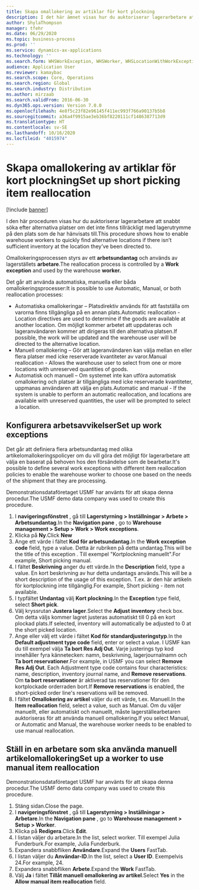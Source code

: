 ```yaml
---
title: Skapa omallokering av artiklar för kort plockning
description: I det här ämnet visas hur du auktoriserar lagerarbetare att snabbt söka efter alternativa platser om det inte finns tillräckligt med lagerutrymme på den plats som de har hänvisats till.
author: ShylaThompson
manager: tfehr
ms.date: 06/29/2020
ms.topic: business-process
ms.prod: ''
ms.service: dynamics-ax-applications
ms.technology: ''
ms.search.form: WHSWorkException, WHSWorker, WHSLocationWithWorkException
audience: Application User
ms.reviewer: kamaybac
ms.search.scope: Core, Operations
ms.search.region: Global
ms.search.industry: Distribution
ms.author: mirzaab
ms.search.validFrom: 2016-06-30
ms.dyn365.ops.version: Version 7.0.0
ms.openlocfilehash: 4e8f5c23f82e96145f411ec993f766a90137b5b8
ms.sourcegitcommit: a36a4f9915ae3eb36bf8220111cf1486387713d9
ms.translationtype: HT
ms.contentlocale: sv-SE
ms.lasthandoff: 10/16/2020
ms.locfileid: "4015974"
---
```

# <a name="set-up-short-picking-item-reallocation"></a><span data-ttu-id="094a0-103">Skapa omallokering av artiklar för kort plockning</span><span class="sxs-lookup"><span data-stu-id="094a0-103">Set up short picking item reallocation</span></span>

[!include [banner](../../includes/banner.md)]

<span data-ttu-id="094a0-104">I den här proceduren visas hur du auktoriserar lagerarbetare att snabbt söka efter alternativa platser om det inte finns tillräckligt med lagerutrymme på den plats som de har hänvisats till.</span><span class="sxs-lookup"><span data-stu-id="094a0-104">This procedure shows how to enable warehouse workers to quickly find alternative locations if there isn’t sufficient inventory at the location they’ve been directed to.</span></span> 

<span data-ttu-id="094a0-105">Omallokeringsprocessen styrs av ett **arbetsundantag** och används av lagerställets **arbetare**.</span><span class="sxs-lookup"><span data-stu-id="094a0-105">The reallocation process is controlled by a **Work exception** and used by the warehouse **worker.**</span></span>

<span data-ttu-id="094a0-106">Det går att använda automatiska, manuella eller båda omallokeringsprocesser:</span><span class="sxs-lookup"><span data-stu-id="094a0-106">It is possible to use Automatic, Manual, or both reallocation processes:</span></span>

- <span data-ttu-id="094a0-107">Automatiska omallokeringar – Platsdirektiv används för att fastställa om varorna finns tillgängliga på en annan plats.</span><span class="sxs-lookup"><span data-stu-id="094a0-107">Automatic reallocation - Location directives are used to determine if the goods are available at another location.</span></span> <span data-ttu-id="094a0-108">Om möjligt kommer arbetet att uppdateras och lageranvändaren kommer att dirigeras till den alternativa platsen.</span><span class="sxs-lookup"><span data-stu-id="094a0-108">If possible, the work will be updated and the warehouse user will be directed to the alternative location.</span></span>
- <span data-ttu-id="094a0-109">Manuell omallokering – Gör att lageranvändaren kan välja mellan en eller flera platser med icke reserverade kvantiteter av varor.</span><span class="sxs-lookup"><span data-stu-id="094a0-109">Manual reallocation - Allows the warehouse user to select from one or more locations with unreserved quantities of goods.</span></span> 
- <span data-ttu-id="094a0-110">Automatisk och manuell – Om systemet inte kan utföra automatisk omallokering och platser är tillgängliga med icke reserverade kvantiteter, uppmanas användaren att välja en plats.</span><span class="sxs-lookup"><span data-stu-id="094a0-110">Automatic and manual - If the system is unable to perform an automatic reallocation, and locations are available with unreserved quantities, the user will be prompted to select a location.</span></span>

## <a name="set-up-work-exceptions"></a><span data-ttu-id="094a0-111">Konfigurera arbetsavvikelser</span><span class="sxs-lookup"><span data-stu-id="094a0-111">Set up work exceptions</span></span>
<span data-ttu-id="094a0-112">Det går att definiera flera arbetsundantag med olika artikelomallokeringspolicyer om du vill göra det möjligt för lagerarbetare att välja en baserat på behoven hos den försändelse som de bearbetar.</span><span class="sxs-lookup"><span data-stu-id="094a0-112">It's possible to define several work exceptions with different item reallocation policies to enable the warehouse worker to choose one based on the needs of the shipment that they are processing.</span></span>

<span data-ttu-id="094a0-113">Demonstrationsdataföretaget USMF har använts för att skapa denna procedur.</span><span class="sxs-lookup"><span data-stu-id="094a0-113">The USMF demo data company was used to create this procedure.</span></span>

1. <span data-ttu-id="094a0-114">I **navigeringsfönstret** , gå till **Lagerstyrning > Inställningar > Arbete > Arbetsundantag**.</span><span class="sxs-lookup"><span data-stu-id="094a0-114">In the **Navigation pane** , go to **Warehouse management > Setup > Work > Work exceptions**.</span></span>
2. <span data-ttu-id="094a0-115">Klicka på **Ny**.</span><span class="sxs-lookup"><span data-stu-id="094a0-115">Click **New**</span></span> 
3. <span data-ttu-id="094a0-116">Ange ett värde i fältet **Kod för arbetsundantag.**</span><span class="sxs-lookup"><span data-stu-id="094a0-116">In the **Work exception code** field, type a value.</span></span> <span data-ttu-id="094a0-117">Detta är rubriken på detta undantag.</span><span class="sxs-lookup"><span data-stu-id="094a0-117">This will be the title of this exception .</span></span> <span data-ttu-id="094a0-118">Till exempel "Kortplockning manuellt".</span><span class="sxs-lookup"><span data-stu-id="094a0-118">For example, Short picking manual.</span></span>
4. <span data-ttu-id="094a0-119">I fältet **Beskrivning** anger du ett värde.</span><span class="sxs-lookup"><span data-stu-id="094a0-119">In the **Description** field, type a value.</span></span> <span data-ttu-id="094a0-120">En kort beskrivning av hur detta undantags används.</span><span class="sxs-lookup"><span data-stu-id="094a0-120">This will be a short description of the usage of this exception.</span></span> <span data-ttu-id="094a0-121">T.ex. är den här artikeln för kortplockning inte tillgänglig.</span><span class="sxs-lookup"><span data-stu-id="094a0-121">For example, Short picking - item not available.</span></span>
5. <span data-ttu-id="094a0-122">I typfältet **Undantag** välj **Kort plockning**.</span><span class="sxs-lookup"><span data-stu-id="094a0-122">In the **Exception** type field, select **Short pick**.</span></span>
6. <span data-ttu-id="094a0-123">Välj kryssrutan **Justera lager**.</span><span class="sxs-lookup"><span data-stu-id="094a0-123">Select the **Adjust inventory** check box.</span></span> <span data-ttu-id="094a0-124">Om detta väljs kommer lagret justeras automatiskt till 0 på en kort plockad plats.</span><span class="sxs-lookup"><span data-stu-id="094a0-124">If selected, inventory will automatically be adjusted to 0 at the short picked location.</span></span>
7. <span data-ttu-id="094a0-125">Ange eller välj ett värde i fältet **Kod för standardjusteringstyp**.</span><span class="sxs-lookup"><span data-stu-id="094a0-125">In the **Default adjustment type code** field, enter or select a value.</span></span> <span data-ttu-id="094a0-126">I USMF kan du till exempel välja **Ta bort Res Adj Out**. Varje justerings typ kod innehåller fyra kännetecken: namn, beskrivning, lagerjournalnamn och **Ta bort reservationer**.</span><span class="sxs-lookup"><span data-stu-id="094a0-126">For example, in USMF you can select **Remove Res Adj Out**. Each Adjustment type code contains four characteristics: name, description, inventory journal name, and **Remove reservations**.</span></span> <span data-ttu-id="094a0-127">Om **ta bort reservationer** är aktiverad tas reservationer för den kortplockade orderraden bort.</span><span class="sxs-lookup"><span data-stu-id="094a0-127">If **Remove reservations** is enabled, the short-picked order line's reservations will be removed.</span></span>  
8. <span data-ttu-id="094a0-128">I fältet **Omallokering av artikel** väljer du ett värde, t.ex. Manuell.</span><span class="sxs-lookup"><span data-stu-id="094a0-128">In the **Item reallocation** field, select a value, such as Manual.</span></span> <span data-ttu-id="094a0-129">Om du väljer manuellt, eller automatiskt och manuellt, måste lagerställearbetaren auktoriseras för att använda manuell omallokering.</span><span class="sxs-lookup"><span data-stu-id="094a0-129">If you select Manual, or Automatic and Manual, the warehouse worker needs to be enabled to use manual reallocation.</span></span>

## <a name="set-up-a-worker-to-use-manual-item-reallocation"></a><span data-ttu-id="094a0-130">Ställ in en arbetare som ska använda manuell artikelomallokering</span><span class="sxs-lookup"><span data-stu-id="094a0-130">Set up a worker to use manual item reallocation</span></span>

<span data-ttu-id="094a0-131">Demonstrationsdataföretaget USMF har använts för att skapa denna procedur.</span><span class="sxs-lookup"><span data-stu-id="094a0-131">The USMF demo data company was used to create this procedure.</span></span>

1. <span data-ttu-id="094a0-132">Stäng sidan.</span><span class="sxs-lookup"><span data-stu-id="094a0-132">Close the page.</span></span>
2. <span data-ttu-id="094a0-133">I **navigeringsfönstret** , gå till **Lagerstyrning > Inställningar > Arbetare**.</span><span class="sxs-lookup"><span data-stu-id="094a0-133">In the **Navigation pane** , go to **Warehouse management > Setup > Worker**.</span></span>
3. <span data-ttu-id="094a0-134">Klicka på **Redigera**.</span><span class="sxs-lookup"><span data-stu-id="094a0-134">Click **Edit**.</span></span>
4. <span data-ttu-id="094a0-135">I listan väljer du arbetare.</span><span class="sxs-lookup"><span data-stu-id="094a0-135">In the list, select worker.</span></span> <span data-ttu-id="094a0-136">Till exempel Julia Funderburk.</span><span class="sxs-lookup"><span data-stu-id="094a0-136">For example, Julia Funderburk.</span></span>
5. <span data-ttu-id="094a0-137">Expandera snabbfliken **Användare**.</span><span class="sxs-lookup"><span data-stu-id="094a0-137">Expand the **Users** FastTab.</span></span>
6. <span data-ttu-id="094a0-138">I listan väljer du **Användar-ID**.</span><span class="sxs-lookup"><span data-stu-id="094a0-138">In the list, select a **User ID**.</span></span> <span data-ttu-id="094a0-139">Exempelvis 24.</span><span class="sxs-lookup"><span data-stu-id="094a0-139">For example, 24.</span></span>
7. <span data-ttu-id="094a0-140">Expandera snabbfliken **Arbete**.</span><span class="sxs-lookup"><span data-stu-id="094a0-140">Expand the **Work** FastTab.</span></span>
8. <span data-ttu-id="094a0-141">Välj **Ja** i fältet **Tillåt manuell omallokering av artikel**.</span><span class="sxs-lookup"><span data-stu-id="094a0-141">Select **Yes** in the **Allow manual item reallocation** field.</span></span>
